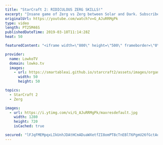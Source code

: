 ```yaml
---
title: "StarCraft 2: RIDICULOUS ZERG SKILLS!"
excerpt: "Insane game of Zerg vs Zerg between Solar and Dark. Subscribe for more videos: http://lowko.tv/youtube Nukes & Nydus worms: https://www.youtu.be/5qsgLgBABp0  The skill level is getting a little ridiculous in professional StarCraft 2. In this game both players are not just micro one or two fights at once,"
originalUrl: https://youtube.com/watch?v=G_AJuRRMgPk
type: video
length: PT25M46S
publishedDateTime: 2019-03-18T11:14:28Z
heat: 50

featuredContent: "<iframe width=\"800\" height=\"500\" frameborder=\"0\" src=\"https://www.youtube.com/embed/G_AJuRRMgPk\" allow=\"accelerometer; autoplay; encrypted-media; gyroscope; picture-in-picture\" allowfullscreen></iframe>"

provider:
  name: LowkoTV
  domain: lowko.tv
  images:
    - url: https://smartableai.github.io/starcraft2/assets/images/organizations/lowko.tv-50x50.jpg
      width: 50
      height: 50

topics:
  - StarCraft 2
  - Zerg

images:
  - url: https://i.ytimg.com/vi/G_AJuRRMgPk/maxresdefault.jpg
    width: 1280
    height: 720
    isCached: true

secured: "lFJqFMEMpqxLIkUnhJDAtHCmADuaWXetfZI8omPT8cTnEBlT6PgmU26fGctAoMMMKmfBKQ5Z+hsxVoXsjiLX/XFa9yHTbKLgro3smHKwxDp1L3zR47Dm5jep3mOjWOHTG6MWuGWsQFTsVwa+cuMJqhGN1KcvU0ZQBe2vJ0VfnhQXptF1IbVl99DmcXvfhlFGj2bFWfBesUrr5kvZVbfwDSQwXcSk8u2FB+gRObWlWr7a+6m64TpwwllpULJzUidabgV1enpEtvlXf5o+fAw+WbUWt0jvxaO0Mwck2cnq8odZ8+7o9g67Se2bSaSJAs7xULLReRhOAWpEHJNM26Jk4DE0yWmPYpy3zJ6419Gc1t5ycJD8uUYbVP5Q2TKAzaVckUouk4oc5K+Ut9R+pn8cEf/VHEwjJxcNhcrNzaQUIdQ=;GpH3/eDaXuJ8/M5Lnm++7g=="
---
```


